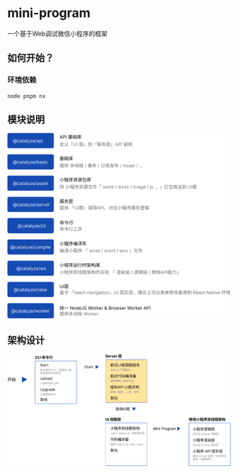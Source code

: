 # mini-program

一个基于Web调试微信小程序的框架

## 如何开始？
### 环境依赖
```
node pnpm nx
```

## 模块说明
![image](https://github.com/aniwei/mini-program/blob/main/package-introduction.png)

## 架构设计
![image](https://github.com/aniwei/mini-program/blob/main/mini-program-framework.png)